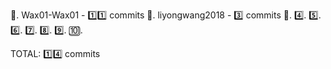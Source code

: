 🥇. Wax01-Wax01 - 1️⃣1️⃣ commits
🥈. liyongwang2018 - 3️⃣ commits
🥉.
4️⃣.
5️⃣.
6️⃣.
7️⃣.
8️⃣.
9️⃣.
🔟.

TOTAL: 1️⃣4️⃣ commits
